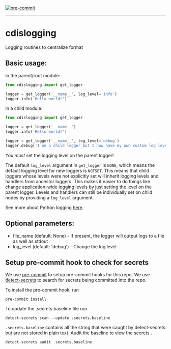 [![pre-commit](https://img.shields.io/badge/pre--commit-enabled-brightgreen?logo=pre-commitlogoColor=white)](https://github.com/pre-commit/pre-commit)

---
# cdislogging
Logging routines to centralize format

Basic usage:
---

In the parent/root module:
```python
from cdislogging import get_logger

logger = get_logger('__name__', log_level='info')
logger.info('Hello world!')
```
In a child module:
```python
from cdislogging import get_logger

logger = get_logger('__name__')
logger.info('Hello world!')

logger = get_logger('__name__', log_level='debug')
logger.debug('I am a child logger but I now have my own custom log level!')
```

You _must_ set the logging level on the parent logger!

The default `log_level` argument in `get_logger` is `NONE`, which means the default logging level for new loggers is `NOTSET`. This means that child loggers whose levels were not explicitly set will inherit logging levels and handlers from ancestor loggers. This makes it easier to do things like change application-wide logging levels by just setting the level on the parent logger. Levels and handlers can still be individually set on child nodes by providing a `log_level` argument.

See more about Python logging [here](https://docs.python.org/3/library/logging.html).

Optional parameters:
---

* file_name (default: None) - If present, the logger will output logs to a file as well as stdout
* log_level (default: 'debug') - Change the log level

    
## Setup pre-commit hook to check for secrets

We use [pre-commit](https://pre-commit.com/) to setup pre-commit hooks for this repo.
We use [detect-secrets](https://github.com/Yelp/detect-secrets) to search for secrets being committed into the repo. 

To install the pre-commit hook, run
```
pre-commit install
```

To update the .secrets.baseline file run
```
detect-secrets scan --update .secrets.baseline
```

`.secrets.baseline` contains all the string that were caught by detect-secrets but are not stored in plain text. Audit the baseline to view the secrets . 

```
detect-secrets audit .secrets.baseline
```


